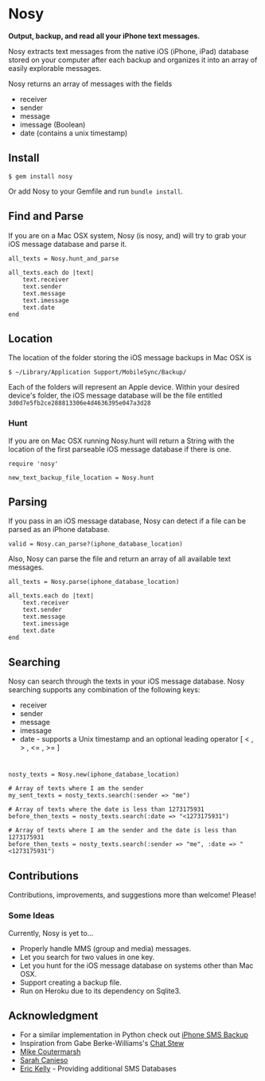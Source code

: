 # Nosy

**Output, backup, and read all your iPhone text messages.**

Nosy extracts text messages from the native iOS (iPhone, iPad) database stored on your computer after each backup and organizes it into an array of easily explorable messages.

Nosy returns an array of messages with the fields
	
* receiver
* sender
* message
* imessage (Boolean)
* date (contains a unix timestamp)


## Install

	$ gem install nosy

Or add Nosy to your Gemfile and run `bundle install`.

## Find and Parse
If you are on a Mac OSX system, Nosy (is nosy, and) will try to grab your iOS message database and parse it.

	all_texts = Nosy.hunt_and_parse

	all_texts.each do |text|
		text.receiver
		text.sender 
		text.message
		text.imessage
		text.date
	end


## Location
The location of the folder storing the iOS message backups in Mac OSX is

	$ ~/Library/Application Support/MobileSync/Backup/

Each of the folders will represent an Apple device. Within your desired device's folder, the iOS message database will be the file entitled `3d0d7e5fb2ce288813306e4d4636395e047a3d28`


### Hunt

If you are on Mac OSX running Nosy.hunt will return a String with the location of the first parseable iOS message database if there is one.

	require 'nosy'
	
	new_text_backup_file_location = Nosy.hunt


## Parsing 

If you pass in an iOS message database, Nosy can detect if a file can be parsed as an iPhone database.
	
	valid = Nosy.can_parse?(iphone_database_location)

Also, Nosy can parse the file and return an array of all available text messages.

	all_texts = Nosy.parse(iphone_database_location)

	all_texts.each do |text|
		text.receiver
		text.sender 
		text.message
		text.imessage
		text.date
	end

## Searching

Nosy can search through the texts in your iOS message database. Nosy searching supports any combination of the following keys:
	
* receiver
* sender
* message
* imessage
* date - supports a Unix timestamp and an optional leading operator [ < , > , <= , >= ]

#	

	nosty_texts = Nosy.new(iphone_database_location)
	
	# Array of texts where I am the sender
	my_sent_texts = nosty_texts.search(:sender => "me")
	
	# Array of texts where the date is less than 1273175931
	before_then_texts = nosty_texts.search(:date => "<1273175931")

	# Array of texts where I am the sender and the date is less than 1273175931
	before_then_texts = nosty_texts.search(:sender => "me", :date => "<1273175931")

## Contributions	
Contributions, improvements, and suggestions more than welcome! Please!

### Some Ideas

Currently, Nosy is yet to...

* Properly handle MMS (group and media) messages.
* Let you search for two values in one key.
* Let you hunt for the iOS message database on systems other than Mac OSX.
* Support creating a backup file.
* Run on Heroku due to its dependency on Sqlite3.

## Acknowledgment

* For a similar implementation in Python check out [iPhone SMS Backup](https://github.com/toffer/iphone-sms-backup/)
* Inspiration from Gabe Berke-Williams's [Chat Stew](https://github.com/gabebw/chat_stew)
* [Mike Coutermarsh](https://github.com/mscoutermarsh)
* [Sarah Canieso](https://github.com/scanieso)
* [Eric Kelly](https://github.com/HeroicEric) - Providing additional SMS Databases
